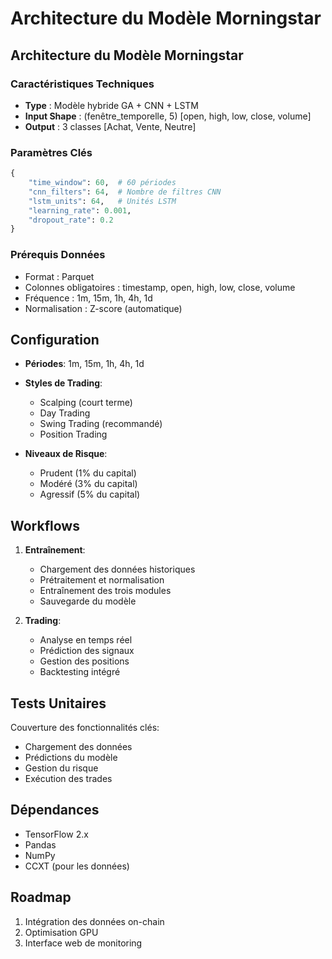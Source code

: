 # Architecture du Modèle Morningstar

## Architecture du Modèle Morningstar

### Caractéristiques Techniques
- **Type** : Modèle hybride GA + CNN + LSTM
- **Input Shape** : (fenêtre_temporelle, 5) [open, high, low, close, volume]
- **Output** : 3 classes [Achat, Vente, Neutre]

### Paramètres Clés
```python
{
    "time_window": 60,  # 60 périodes
    "cnn_filters": 64,  # Nombre de filtres CNN
    "lstm_units": 64,   # Unités LSTM
    "learning_rate": 0.001,
    "dropout_rate": 0.2
}
```

### Prérequis Données
- Format : Parquet
- Colonnes obligatoires : timestamp, open, high, low, close, volume
- Fréquence : 1m, 15m, 1h, 4h, 1d
- Normalisation : Z-score (automatique)

## Configuration
- **Périodes**: 1m, 15m, 1h, 4h, 1d
- **Styles de Trading**:
  - Scalping (court terme)
  - Day Trading
  - Swing Trading (recommandé)
  - Position Trading

- **Niveaux de Risque**:
  - Prudent (1% du capital)
  - Modéré (3% du capital)
  - Agressif (5% du capital)

## Workflows
1. **Entraînement**:
   - Chargement des données historiques
   - Prétraitement et normalisation
   - Entraînement des trois modules
   - Sauvegarde du modèle

2. **Trading**:
   - Analyse en temps réel
   - Prédiction des signaux
   - Gestion des positions
   - Backtesting intégré

## Tests Unitaires
Couverture des fonctionnalités clés:
- Chargement des données
- Prédictions du modèle
- Gestion du risque
- Exécution des trades

## Dépendances
- TensorFlow 2.x
- Pandas
- NumPy
- CCXT (pour les données)

## Roadmap
1. Intégration des données on-chain
2. Optimisation GPU
3. Interface web de monitoring
